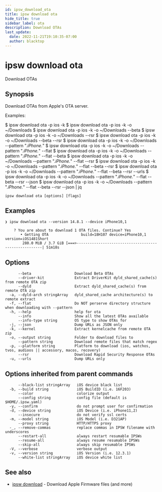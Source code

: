 ```yaml
---
id: ipsw_download_ota
title: ipsw download ota
hide_title: true
sidebar_label: ota
description: Download OTAs
last_update:
  date: 2022-11-21T19:10:35-07:00
  author: blacktop
---
```

# ipsw download ota

Download OTAs

## Synopsis


Download OTAs from Apple's OTA server.

Examples:

  $ ipsw download ota -p ios -k
  $ ipsw download ota -p ios -k -o ~/Downloads
  $ ipsw download ota -p ios -k -o ~/Downloads --beta
  $ ipsw download ota -p ios -k -o ~/Downloads --rsr
  $ ipsw download ota -p ios -k -o ~/Downloads --beta --rsr
  $ ipsw download ota -p ios -k -o ~/Downloads --pattern ".*iPhone.*"
  $ ipsw download ota -p ios -k -o ~/Downloads --pattern ".*iPhone.*" --flat
  $ ipsw download ota -p ios -k -o ~/Downloads --pattern ".*iPhone.*" --flat --beta
  $ ipsw download ota -p ios -k -o ~/Downloads --pattern ".*iPhone.*" --flat --rsr
  $ ipsw download ota -p ios -k -o ~/Downloads --pattern ".*iPhone.*" --flat --beta --rsr
  $ ipsw download ota -p ios -k -o ~/Downloads --pattern ".*iPhone.*" --flat --beta --rsr --urls
  $ ipsw download ota -p ios -k -o ~/Downloads --pattern ".*iPhone.*" --flat --beta --rsr --json
  $ ipsw download ota -p ios -k -o ~/Downloads --pattern ".*iPhone.*" --flat --beta --rsr --json | jq


```
ipsw download ota [options] [flags]
```

## Examples

```
❯ ipsw download ota --version 14.8.1 --device iPhone10,1

	? You are about to download 1 OTA files. Continue? Yes
	   • Getting OTA               build=18H107 device=iPhone10,1 version=iOS1481Short
		280.0 MiB / 3.7 GiB [===>------------------------------------------------------| 51m18s
```

## Options

```
      --beta                    Download Beta OTAs
      --driver-kit              Extract DriverKit dyld_shared_cache(s) from remote OTA zip
      --dyld                    Extract dyld_shared_cache(s) from remote OTA zip
  -a, --dyld-arch stringArray   dyld_shared_cache architecture(s) to remote extract
  -f, --flat                    Do NOT perserve directory structure when downloading with --pattern
  -h, --help                    help for ota
      --info                    Show all the latest OTAs available
      --info-type string        OS type to show OTAs for
  -j, --json                    Dump URLs as JSON only
  -k, --kernel                  Extract kernelcache from remote OTA zip
  -o, --output string           Folder to download files to
      --pattern string          Download remote files that match regex
  -p, --platform string         Platform to download (ios, watchos, tvos, audioos || accessory, macos, recovery)
      --rsr                     Download Rapid Security Response OTAs
  -u, --urls                    Dump URLs only
```

## Options inherited from parent commands

```
      --black-list stringArray   iOS device black list
  -b, --build string             iOS BuildID (i.e. 16F203)
      --color                    colorize output
      --config string            config file (default is $HOME/.ipsw.yaml)
  -y, --confirm                  do not prompt user for confirmation
  -d, --device string            iOS Device (i.e. iPhone11,2)
      --insecure                 do not verify ssl certs
  -m, --model string             iOS Model (i.e. D321AP)
      --proxy string             HTTP/HTTPS proxy
  -_, --remove-commas            replace commas in IPSW filename with underscores
      --restart-all              always restart resumable IPSWs
      --resume-all               always resume resumable IPSWs
      --skip-all                 always skip resumable IPSWs
  -V, --verbose                  verbose output
  -v, --version string           iOS Version (i.e. 12.3.1)
      --white-list stringArray   iOS device white list
```

## See also

* [ipsw download](/docs/cli/download/ipsw_download)	 - Download Apple Firmware files (and more)

